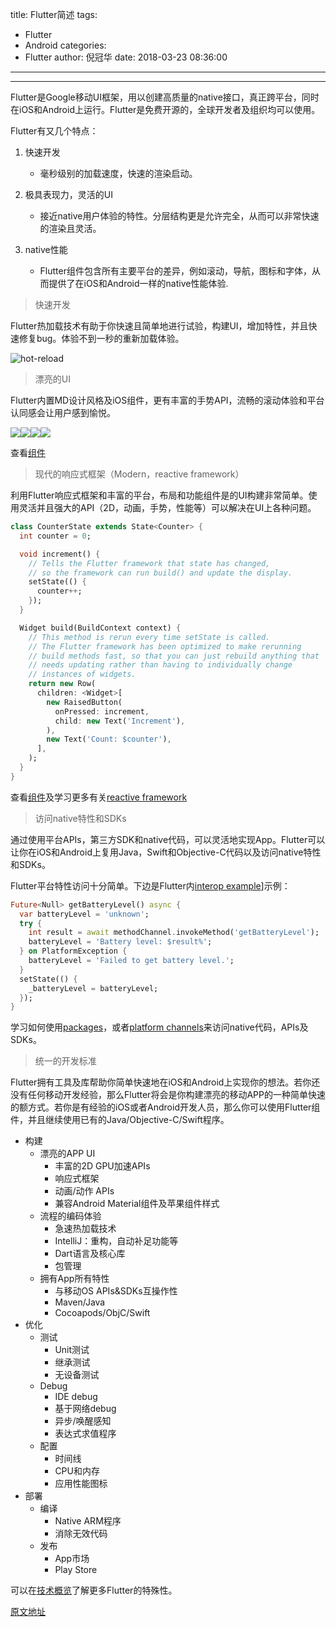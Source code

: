 ﻿title: Flutter简述
tags:
  - Flutter
  - Android
categories:
  - Flutter
author: 倪冠华
date: 2018-03-23 08:36:00
---

---
Flutter是Google移动UI框架，用以创建高质量的native接口，真正跨平台，同时在iOS和Android上运行。Flutter是免费开源的，全球开发者及组织均可以使用。

Flutter有又几个特点：

1. 快速开发
   - 毫秒级别的加载速度，快速的渲染启动。

2. 极具表现力，灵活的UI
   - 接近native用户体验的特性。分层结构更是允许完全，从而可以非常快速的渲染且灵活。

3. native性能

   - Flutter组件包含所有主要平台的差异，例如滚动，导航，图标和字体，从而提供了在iOS和Android一样的native性能体验.

      


> 快速开发

Flutter热加载技术有助于你快速且简单地进行试验，构建UI，增加特性，并且快速修复bug。体验不到一秒的重新加载体验。

![hot-reload](/images/Flutter/flutter-introdution/hot-reload.gif)



> 漂亮的UI

Flutter内置MD设计风格及iOS组件，更有丰富的手势API，流畅的滚动体验和平台认同感会让用户感到愉悦。

![](/images/Flutter/flutter-introdution/screenshot-1.png)![](/images/Flutter/flutter-introdution/screenshot-2.png)![](/images/Flutter/flutter-introdution/E:\Flutter_Study\screenshot-3.png)![](/images/Flutter/flutter-introdution/ios-friendlychat.png)

查看[组件](https://flutter.io/widgets/)

> 现代的响应式框架（Modern，reactive framework）

利用Flutter响应式框架和丰富的平台，布局和功能组件是的UI构建非常简单。使用灵活并且强大的API（2D，动画，手势，性能等）可以解决在UI上各种问题。

```dart
class CounterState extends State<Counter> {
  int counter = 0;

  void increment() {
    // Tells the Flutter framework that state has changed,
    // so the framework can run build() and update the display.
    setState(() {
      counter++;
    });
  }

  Widget build(BuildContext context) {
    // This method is rerun every time setState is called.
    // The Flutter framework has been optimized to make rerunning
    // build methods fast, so that you can just rebuild anything that
    // needs updating rather than having to individually change
    // instances of widgets.
    return new Row(
      children: <Widget>[
        new RaisedButton(
          onPressed: increment,
          child: new Text('Increment'),
        ),
        new Text('Count: $counter'),
      ],
    );
  }
}
```


查看[组件](https://flutter.io/widgets/)及学习更多有关[reactive framework](https://flutter.io/widgets-intro/)

> 访问native特性和SDKs

通过使用平台APIs，第三方SDK和native代码，可以灵活地实现App。Flutter可以让你在iOS和Android上复用Java，Swift和Objective-C代码以及访问native特性和SDKs。

Flutter平台特性访问十分简单。下边是Flutter内[interop example](https://github.com/flutter/flutter/tree/master/examples/platform_channel)]示例：

```dart
Future<Null> getBatteryLevel() async {
  var batteryLevel = 'unknown';
  try {
    int result = await methodChannel.invokeMethod('getBatteryLevel');
    batteryLevel = 'Battery level: $result%';
  } on PlatformException {
    batteryLevel = 'Failed to get battery level.';
  }
  setState(() {
    _batteryLevel = batteryLevel;
  });
}
```

学习如何使用[packages](https://flutter.io/using-packages/)，或者[platform channels](https://flutter.io/platform-channels/)来访问native代码，APIs及SDKs。

> 统一的开发标准

Flutter拥有工具及库帮助你简单快速地在iOS和Android上实现你的想法。若你还没有任何移动开发经验，那么Flutter将会是你构建漂亮的移动APP的一种简单快速的额方式。若你是有经验的iOS或者Android开发人员，那么你可以使用Flutter组件，并且继续使用已有的Java/Objective-C/Swift程序。

- 构建
    - 漂亮的APP UI
       - 丰富的2D GPU加速APIs
       - 响应式框架
       - 动画/动作 APIs
       - 兼容Android Material组件及苹果组件样式
  - 流程的编码体验
      - 急速热加载技术
      - IntelliJ：重构，自动补足功能等
      - Dart语言及核心库
      - 包管理
  - 拥有App所有特性
      - 与移动OS APIs&SDKs互操作性
      - Maven/Java
      - Cocoapods/ObjC/Swift
- 优化
    - 测试
      - Unit测试
      - 继承测试
      - 无设备测试
   - Debug
      - IDE debug
      - 基于网络debug
      - 异步/唤醒感知
      - 表达式求值程序
   - 配置
      - 时间线
      - CPU和内存
      - 应用性能图标
- 部署
   - 编译
      - Native ARM程序
      - 消除无效代码
   - 发布
      - App市场
      - Play Store

可以在[技术概览](https://flutter.io/technical-overview/)了解更多Flutter的特殊性。

[原文地址](https://flutter.io/)

